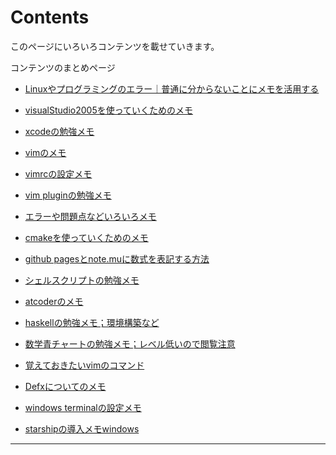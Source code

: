 # Contents

このページにいろいろコンテンツを載せていきます。

コンテンツのまとめページ

- [Linuxやプログラミングのエラー｜普通に分からないことにメモを活用する](howtomemo.md)

- [visualStudio2005を使っていくためのメモ](visualstudio2005.md)

- [xcodeの勉強メモ](xcodememo.md)

- [vimのメモ](vimmemo.md)

- [vimrcの設定メモ](vimrc.md)

- [vim pluginの勉強メモ](vimpluginmemo.md)

- [エラーや問題点などいろいろメモ](iroiromemo.md)

- [cmakeを使っていくためのメモ](cmake.md)

- [github pagesとnote.muに数式を表記する方法](texdesuushiki.md)

- [シェルスクリプトの勉強メモ](shellscript.md)

- [atcoderのメモ](atcoder.md)

- [haskellの勉強メモ；環境構築など](haskell.md)

- [数学青チャートの勉強メモ；レベル低いので閲覧注意](suugaku.md)

- [覚えておきたいvimのコマンド](vimcmd.md)

- [Defxについてのメモ](defxmemo.md)

- [windows terminalの設定メモ](winterminal.md)

- [starshipの導入メモwindows](starship.md)

---





















